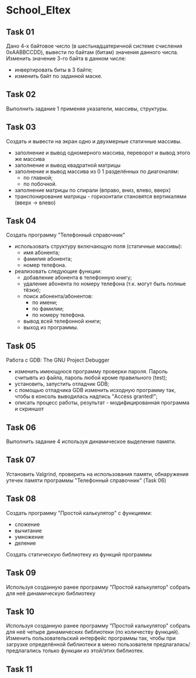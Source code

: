 # School_Eltex

## Task 01

Дано 4-х байтовое число (в шестьнадцатеричной системе счисления 0xAABBCCDD), вывести по байтам (битам) значения данного числа.
Изменить значение 3-го байта в данном числе:

- инвертировать биты в 3 байте;
- изменить байт по заданной маске.

## Task 02

Выполнить задание 1 применяя указатели, массивы, структуры.

## Task 03

Создать и вывести на экран одно и двухмерные статичные массивы.

- заполнение и вывод одномерного массива, переворот и вывод этого же массива
- заполнение и вывод квадратной матрицы
- заполнение и вывод массива из 0 1 разделённых по диагоналям:
  - по главной;
  - по побочной.
- заполнение матрицы по спирали (вправо, вниз, влево, вверх)
- транспонирование матрицы - горизонтали становятся вертикалями (вверх -> влево)

## Task 04

Создать программу "Телефонный справочник"

- использовать структуру включающую поля (статичные массивы):
  - имя абонента;
  - фамилия абонента;
  - номер телефона.
- реализовать следующие функции:
  - добавление абонента в телефонную книгу;
  - удаление абонента по номеру телефона (т.к. могут быть полные тёзки);
  - поиск абонента/абонентов:
    - по имени;
    - по фамилии;
    - по номеру телефона.
  - вывод всей телефонной книги;
  - выход из программы.

## Task 05

Работа с GDB: The GNU Project Debugger

- изменить имеющуюся программу проверки пароля. Пароль считывть из файла, пароль любой кроме правильного (test);
- установить, запустить отладчик GDB;
- с помощью отладчика GDB изменить исходную программу так, чтобы в консоль выводилась надпись "Access granted!";
- описать процесс работы, результат - модифицированная программа и скриншот

## Task 06

Выполнить задание 4 используя динамическое выделение памяти.

## Task 07

Установить Valgrind, проверить на использования памяти, обнаружения утечек памяти программы "Телефонный справочник" (Task 06)

## Task 08

Создать программу "Простой калькулятор" с функциями:
  - сложение
  - вычитание
  - умножение
  - деление

Создать статическую библиотеку из функций программы

## Task 09

Используя созданную ранее программу "Простой калькулятор" собрать для неё динамическую библиотеку

## Task 10

Используя созданную ранее программу "Простой калькулятор" собрать для неё четыре динамических библиотеки (по количеству функций).
Изменить пользовательский интерфейс программы так, чтобы при загрузке определённой библиотеки в меню пользователя предлагалась/предлагались только функции из этой/этих библиотек.

## Task 11


